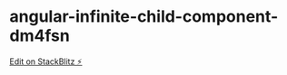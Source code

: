 # angular-infinite-child-component-dm4fsn

[Edit on StackBlitz ⚡️](https://stackblitz.com/edit/angular-infinite-child-component-dm4fsn)